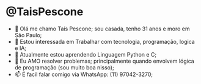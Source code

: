 # @TaisPescone

- 👋 Olá me chamo Taís Pescone; sou casada, tenho 31 anos e moro em São Paulo;
- 👀 Estou interessada em Trabalhar com tecnologia, programação, logica e IA;
- 🌱 Atualmente estou aprendendo Linguagem Python e C;
- 💞️ Eu AMO resolver problemas; principalmente quando envolvem lógica de programação (sou muito boa nisso);
- 📫 É facil falar comigo via WhatsApp: (11) 97042-3270;

<!---
TaisPescone/TaisPescone is a ✨ special ✨ repository because its `README.md` (this file) appears on your GitHub profile.
You can click the Preview link to take a look at your changes.
--->
